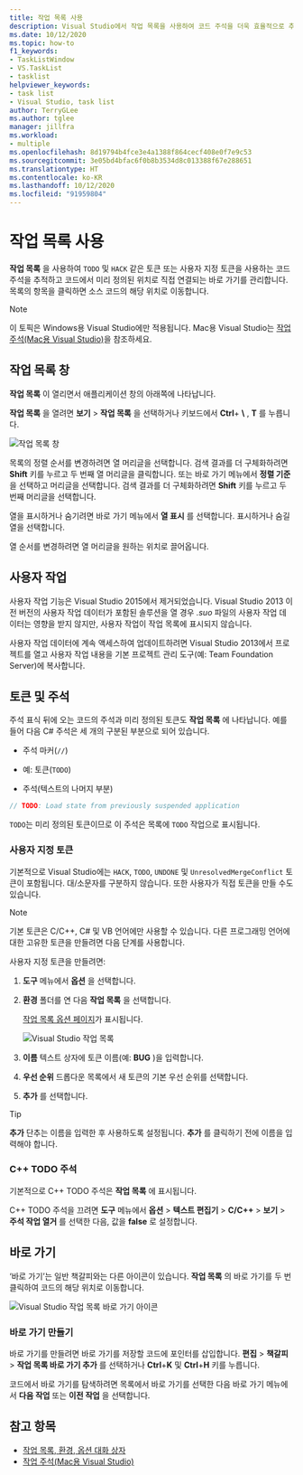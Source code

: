 ```yaml
---
title: 작업 목록 사용
description: Visual Studio에서 작업 목록을 사용하여 코드 주석을 더욱 효율적으로 추적하고 사용할 수 있는 방법을 알아봅니다.
ms.date: 10/12/2020
ms.topic: how-to
f1_keywords:
- TaskListWindow
- VS.TaskList
- tasklist
helpviewer_keywords:
- task list
- Visual Studio, task list
author: TerryGLee
ms.author: tglee
manager: jillfra
ms.workload:
- multiple
ms.openlocfilehash: 8d19794b4fce3e4a1388f864cecf408e0f7e9c53
ms.sourcegitcommit: 3e05bd4bfac6f0b8b3534d8c013388f67e288651
ms.translationtype: HT
ms.contentlocale: ko-KR
ms.lasthandoff: 10/12/2020
ms.locfileid: "91959804"
---
```

# <a name="use-the-task-list"></a>작업 목록 사용

**작업 목록** 을 사용하여 `TODO` 및 `HACK` 같은 토큰 또는 사용자 지정 토큰을 사용하는 코드 주석을 추적하고 코드에서 미리 정의된 위치로 직접 연결되는 바로 가기를 관리합니다. 목록의 항목을 클릭하면 소스 코드의 해당 위치로 이동합니다.

> [!NOTE]
> 이 토픽은 Windows용 Visual Studio에만 적용됩니다. Mac용 Visual Studio는 [작업 주석(Mac용 Visual Studio)](/visualstudio/mac/task-comments)을 참조하세요.

## <a name="the-task-list-window"></a>작업 목록 창

**작업 목록** 이 열리면서 애플리케이션 창의 아래쪽에 나타납니다.

**작업 목록** 을 열려면 **보기** > **작업 목록** 을 선택하거나 키보드에서 **Ctrl**+ **\\** , **T** 를 누릅니다.

![작업 목록 창](../ide/media/vs2015_task_list.png)

목록의 정렬 순서를 변경하려면 열 머리글을 선택합니다. 검색 결과를 더 구체화하려면 **Shift** 키를 누르고 두 번째 열 머리글을 클릭합니다. 또는 바로 가기 메뉴에서 **정렬 기준** 을 선택하고 머리글을 선택합니다. 검색 결과를 더 구체화하려면 **Shift** 키를 누르고 두 번째 머리글을 선택합니다.

열을 표시하거나 숨기려면 바로 가기 메뉴에서 **열 표시** 를 선택합니다. 표시하거나 숨길 열을 선택합니다.

열 순서를 변경하려면 열 머리글을 원하는 위치로 끌어옵니다.

## <a name="user-tasks"></a>사용자 작업

사용자 작업 기능은 Visual Studio 2015에서 제거되었습니다. Visual Studio 2013 이전 버전의 사용자 작업 데이터가 포함된 솔루션을 열 경우 *.suo* 파일의 사용자 작업 데이터는 영향을 받지 않지만, 사용자 작업이 작업 목록에 표시되지 않습니다.

사용자 작업 데이터에 계속 액세스하여 업데이트하려면 Visual Studio 2013에서 프로젝트를 열고 사용자 작업 내용을 기본 프로젝트 관리 도구(예: Team Foundation Server)에 복사합니다.

## <a name="tokens-and-comments"></a>토큰 및 주석

주석 표식 뒤에 오는 코드의 주석과 미리 정의된 토큰도 **작업 목록** 에 나타납니다. 예를 들어 다음 C# 주석은 세 개의 구분된 부분으로 되어 있습니다.

- 주석 마커(`//`)

- 예: 토큰(`TODO`)

- 주석(텍스트의 나머지 부분)

```csharp
// TODO: Load state from previously suspended application
```

`TODO`는 미리 정의된 토큰이므로 이 주석은 목록에 `TODO` 작업으로 표시됩니다.

### <a name="custom-tokens"></a>사용자 지정 토큰

기본적으로 Visual Studio에는 `HACK`, `TODO`, `UNDONE` 및 `UnresolvedMergeConflict` 토큰이 포함됩니다. 대/소문자를 구분하지 않습니다. 또한 사용자가 직접 토큰을 만들 수도 있습니다.

> [!NOTE]
> 기본 토큰은 C/C++, C# 및 VB 언어에만 사용할 수 있습니다. 다른 프로그래밍 언어에 대한 고유한 토큰을 만들려면 다음 단계를 사용합니다.

사용자 지정 토큰을 만들려면:

1. **도구** 메뉴에서 **옵션** 을 선택합니다.

2. **환경** 폴더를 연 다음 **작업 목록** 을 선택합니다.

   [작업 목록 옵션 페이지](../ide/reference/task-list-environment-options-dialog-box.md)가 표시됩니다.

   ![Visual Studio 작업 목록](../ide/media/vs2015_task_list_options.png)

3. **이름** 텍스트 상자에 토큰 이름(예: **BUG** )을 입력합니다.

4. **우선 순위** 드롭다운 목록에서 새 토큰의 기본 우선 순위를 선택합니다.

5. **추가** 를 선택합니다.

> [!TIP]
> **추가** 단추는 이름을 입력한 후 사용하도록 설정됩니다. **추가** 를 클릭하기 전에 이름을 입력해야 합니다.

### <a name="c-todo-comments"></a>C++ TODO 주석

기본적으로 C++ TODO 주석은 **작업 목록** 에 표시됩니다.

C++ TODO 주석을 끄려면 **도구** 메뉴에서 **옵션** > **텍스트 편집기** > **C/C++** > **보기** > **주석 작업 열거** 를 선택한 다음, 값을 **false** 로 설정합니다.

## <a name="shortcuts"></a>바로 가기

‘바로 가기’는  일반 책갈피와는 다른 아이콘이 있습니다. **작업 목록** 의 바로 가기를 두 번 클릭하여 코드의 해당 위치로 이동합니다.

![Visual Studio 작업 목록 바로 가기 아이콘](../ide/media/vs2015_task_list_bookmark.png)

### <a name="create-a-shortcut"></a>바로 가기 만들기

바로 가기를 만들려면 바로 가기를 저장할 코드에 포인터를 삽입합니다. **편집** > **책갈피** > **작업 목록 바로 가기 추가** 를 선택하거나 **Ctrl**+**K** 및 **Ctrl**+**H** 키를 누릅니다.

코드에서 바로 가기를 탐색하려면 목록에서 바로 가기를 선택한 다음 바로 가기 메뉴에서 **다음 작업** 또는 **이전 작업** 을 선택합니다.

## <a name="see-also"></a>참고 항목

- [작업 목록, 환경, 옵션 대화 상자](../ide/reference/task-list-environment-options-dialog-box.md)
- [작업 주석(Mac용 Visual Studio)](/visualstudio/mac/task-comments)
